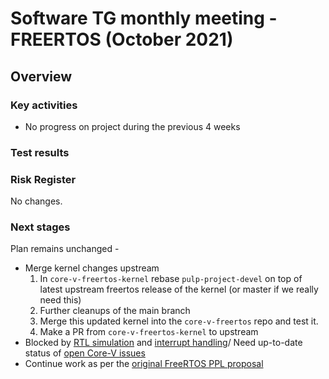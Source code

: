 # Software TG monthly meeting - FREERTOS (October 2021)
## Overview

### Key activities
* No progress on project during the previous 4 weeks

### Test results

### Risk Register

No changes.

### Next stages
Plan remains unchanged -

* Merge kernel changes upstream
  1. In `core-v-freertos-kernel` rebase `pulp-project-devel` on top of latest
     upstream freertos release of the kernel (or master if we really need this)
  2. Further cleanups of the main branch
  3. Merge this updated kernel into the `core-v-freertos` repo  and test it.
  4. Make a PR from `core-v-freertos-kernel` to upstream
* Blocked by [RTL simulation](https://github.com/openhwgroup/core-v-mcu/issues/149) and
  [interrupt handling](https://github.com/openhwgroup/core-v-mcu/issues/115)/ Need up-to-date status of [open Core-V issues](https://github.com/openhwgroup/core-v-mcu/issues/149)
* Continue work as per the [original FreeRTOS PPL
  proposal](https://github.com/openhwgroup/core-v-docs/blob/master/program/Project%20Descriptions%20and%20Plans/Free%20RTOS/core-v-free-rtos-ppl.md)
